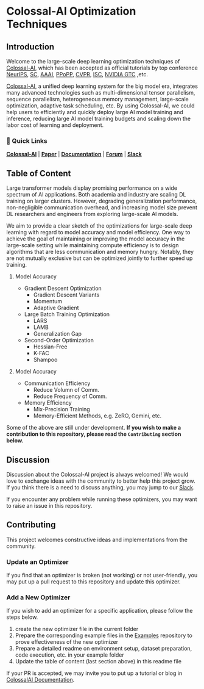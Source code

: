 # Colossal-AI Optimization Techniques

## Introduction

Welcome to the large-scale deep learning optimization techniques of [Colossal-AI](https://github.com/hpcaitech/ColossalAI),
which has been accepted as official tutorials by top conference [NeurIPS](https://nips.cc/), [SC](https://sc22.supercomputing.org/), [AAAI](https://aaai.org/Conferences/AAAI-23/), 
[PPoPP](https://ppopp23.sigplan.org/), [CVPR](https://cvpr2023.thecvf.com/), [ISC](https://www.isc-hpc.com/), [NVIDIA GTC](https://www.nvidia.com/en-us/on-demand/session/gtcspring23-S51482/) ,etc.


[Colossal-AI](https://github.com/hpcaitech/ColossalAI), a unified deep learning system for the big model era, integrates
many advanced technologies such as multi-dimensional tensor parallelism, sequence parallelism, heterogeneous memory management,
large-scale optimization, adaptive task scheduling, etc. By using Colossal-AI, we could help users to efficiently and
quickly deploy large AI model training and inference, reducing large AI model training budgets and scaling down the labor cost of learning and deployment.

### 🚀 Quick Links

[**Colossal-AI**](https://github.com/hpcaitech/ColossalAI) |
[**Paper**](https://arxiv.org/abs/2110.14883) |
[**Documentation**](https://www.colossalai.org/) |
[**Forum**](https://github.com/hpcaitech/ColossalAI/discussions) |
[**Slack**](https://join.slack.com/t/colossalaiworkspace/shared_invite/zt-z7b26eeb-CBp7jouvu~r0~lcFzX832w)


## Table of Content

Large transformer models display promising performance on a wide spectrum of AI applications.
Both academia and industry are scaling DL training on larger clusters. However, degrading generalization performance, non-negligible communication overhead, and increasing model size prevent DL researchers and engineers from exploring large-scale AI models.

We aim to provide a clear sketch of the optimizations for large-scale deep learning with regard to model accuracy and model efficiency.
One way to achieve the goal of maintaining or improving the model accuracy in the large-scale setting while maintaining compute efficiency is to design algorithms that
are less communication and memory hungry. Notably, they are not mutually exclusive but can
be optimized jointly to further speed up training.

1. Model Accuracy
    - Gradient Descent Optimization
      - Gradient Descent Variants
      - Momentum
      - Adaptive Gradient
    - Large Batch Training Optimization
      - LARS
      - LAMB
      - Generalization Gap
    - Second-Order Optimization
      - Hessian-Free
      - K-FAC
      - Shampoo

2. Model Accuracy
    - Communication Efficiency
      - Reduce Volumn of Comm.
      - Reduce Frequency of Comm.
    - Memory Efficiency
      - Mix-Precision Training
      - Memory-Efficient Methods, e.g. ZeRO, Gemini, etc.

Some of the above are still under development. **If you wish to make a contribution to this repository, please read the `Contributing` section below.**

## Discussion

Discussion about the Colossal-AI project is always welcomed! We would love to exchange ideas with the community to better help this project grow.
If you think there is a need to discuss anything, you may jump to our [Slack](https://join.slack.com/t/colossalaiworkspace/shared_invite/zt-z7b26eeb-CBp7jouvu~r0~lcFzX832w).

If you encounter any problem while running these optimizers, you may want to raise an issue in this repository.

## Contributing

This project welcomes constructive ideas and implementations from the community.

### Update an Optimizer

If you find that an optimizer is broken (not working) or not user-friendly, you may put up a pull request to this repository and update this optimizer.

### Add a New Optimizer

If you wish to add an optimizer for a specific application, please follow the steps below.

1. create the new optimizer file in the current folder
2. Prepare the corresponding example files in the [Examples](https://github.com/hpcaitech/ColossalAI-Examples) repository to prove effectiveness of the new optimizer
3. Prepare a detailed readme on environment setup, dataset preparation, code execution, etc. in your example folder
4. Update the table of content (last section above) in this readme file


If your PR is accepted, we may invite you to put up a tutorial or blog in [ColossalAI Documentation](https://colossalai.org/).
